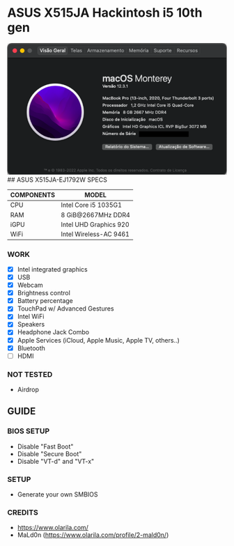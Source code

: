 # ASUS X515JA Hackintosh i5 10th gen
<img src="https://github.com/Levonhard/X515JA-Hackintosh/blob/main/screenshot-monterey.png">
## ASUS X515JA-EJ1792W SPECS

| COMPONENTS | MODEL                                 |
|------------|---------------------------------------|
| CPU        | Intel Core i5 1035G1                  |
| RAM        | 8 GiB@2667MHz DDR4                    |
| iGPU       | Intel UHD Graphics 920                |
| WiFi       | Intel Wireless-AC 9461                |

### WORK
- [x] Intel integrated graphics
- [x] USB
- [x] Webcam
- [x] Brightness control
- [x] Battery percentage
- [x] TouchPad w/ Advanced Gestures
- [x] Intel WiFi
- [x] Speakers
- [x] Headphone Jack Combo
- [x] Apple Services (iCloud, Apple Music, Apple TV, others..)
- [x] Bluetooth
- [ ] HDMI

### NOT TESTED
- Airdrop

## GUIDE
### BIOS SETUP
- Disable "Fast Boot"
- Disable "Secure Boot"
- Disable "VT-d" and "VT-x"

### SETUP
- Generate your own SMBIOS

### CREDITS
- https://www.olarila.com/
- MaLd0n (https://www.olarila.com/profile/2-mald0n/)

